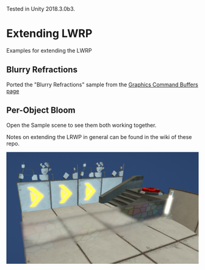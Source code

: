 Tested in Unity 2018.3.0b3.

# Extending LWRP
Examples for extending the LWRP

## Blurry Refractions
Ported the "Blurry Refractions" sample from the [Graphics Command Buffers page](https://docs.unity3d.com/Manual/GraphicsCommandBuffers.html)

## Per-Object Bloom

Open the Sample scene to see them both working together.

Notes on extending the LRWP in general can be found in the wiki of these repo.

![Blurry Refractions](media/ExtendingLWRP.PNG)